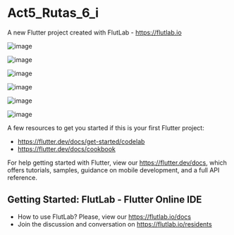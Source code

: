 # Act5_Rutas_6_i

A new Flutter project created with FlutLab - https://flutlab.io

![image](https://github.com/user-attachments/assets/e97191b0-cb50-47bf-a194-ac8432377653)


![image](https://github.com/user-attachments/assets/ad629720-b288-406e-8295-7e3f0340f61d)


![image](https://github.com/user-attachments/assets/34675ca1-7ec5-423a-b502-be89120331cd)


![image](https://github.com/user-attachments/assets/5d777205-de17-4e4a-ac8e-1861437d0b49)


![image](https://github.com/user-attachments/assets/762b3235-dc9a-4c36-b245-dcb05e671595)


![image](https://github.com/user-attachments/assets/6dbe27a8-be90-4977-aa38-e7ad5ceafb12)

A few resources to get you started if this is your first Flutter project:

- https://flutter.dev/docs/get-started/codelab
- https://flutter.dev/docs/cookbook

For help getting started with Flutter, view our
https://flutter.dev/docs, which offers tutorials,
samples, guidance on mobile development, and a full API reference.

## Getting Started: FlutLab - Flutter Online IDE

- How to use FlutLab? Please, view our https://flutlab.io/docs
- Join the discussion and conversation on https://flutlab.io/residents
